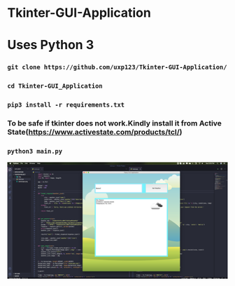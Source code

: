 # Tkinter-GUI-Application

#  Uses Python 3

### `git clone https://github.com/uxp123/Tkinter-GUI-Application/`

### `cd Tkinter-GUI_Application` 

### `pip3 install -r requirements.txt`

### To be safe if tkinter does not work.Kindly install it from Active State(https://www.activestate.com/products/tcl/)

### `python3 main.py`

![](Tkinter.png)
